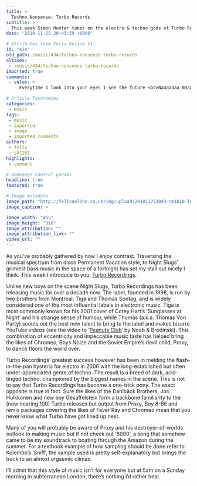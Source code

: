 ```yaml
---
title: >
  Techno Nonsense: Turbo Records
subtitle: >
  This week Simon Hunter takes on the electro & techno gods of Turbo Records
date: "2010-11-25 20:45:59 +0000"

# Attributes from Felix Online V1
id: "434"
old_path: /music/434/techno-nonsense-turbo-records
aliases:
 - /music/434/techno-nonsense-turbo-records
imported: true
comments:
 - value: >
     Everytime I look into your eyes I see the future <br>Naaaaaaa Naaa Naaaaa Na Naaaaa <br> <br>Mind Dimension - Tiga

# Article Taxonomies
categories:
 - music
tags:
 - music
 - imported
 - image
 - imported_comments
authors:
 - felix
 - sh1207
highlights:
 - comment

# Homepage control params
headline: true
featured: true

# Image metadata
image_path: "http://felixonline.co.uk/img/upload/201011252043-nm1010-Turboooo.jpg"
image_caption: >

image_width: "465"
image_height: "310"
image_attribution: ""
image_attribution_link: ""
video_url: ""
---
```


As you’ve probably gathered by now I enjoy contrast. Traversing the musical spectrum from disco Permanent Vacation style, to Night Slugs’ grimiest bass music in the space of a fortnight has set my stall out nicely I think. This week I introduce to you: [Turbo Recordings](http://turborecordings.com/).

Unlike new boys on the scene Night Slugs, Turbo Recordings has been releasing music for over a decade now. The label, founded in 1998, is run by two brothers from Montreal; Tiga and Thomas Sontag, and is widely considered one of the most influential labels in electronic music. Tiga is most commonly known for his 2001 cover of Corey Hart’s ‘Sunglasses at Night’ and his strange sense of humour, while Thomas (a.k.a. Thomas Von Party) scouts out the best new talent to bring to the label and makes bizarre YouTube videos (see the video to ‘[Peanuts Club](http://www.youtube.com/watch?v=VQYn5tFFBpE)’ by Noob & Brodinski). This combination of eccentricity and impeccable music taste has helped bring the likes of Chromeo, Boys Noize and the Soviet Empire’s devil child, Proxy, to dance floors the world over.

Turbo Recordings’ greatest success however has been in melding the flash-in-the-pan hysteria for electro in 2006 with the long-established but often under-appreciated genre of techno. The result is a breed of dark, acid-tinged techno, championed by the biggest names in the scene. This is not to say that Turbo Recordings has become a one-trick pony. The exact opposite is true in fact. Sure the likes of the Dahlbäck Brothers, Jori Hulkkonen and new boy Gesaffelstein form a backbone familiarity to the (now nearing 100) Turbo releases but output from Proxy, Boy 8-Bit and remix packages covering the likes of Fever Ray and Chromeo mean that you never know what Turbo have got lined up next.

Many of you will probably be aware of Proxy and his destroyer-of-worlds outlook to making music but if not check out ‘8000’, a song that somehow came to be my soundtrack to boating through the Amazon during the summer. For a textbook example of how sampling should be done refer to Kolombo’s ‘Sniff’, the sample used is pretty self-explanatory but brings the track to an almost orgasmic climax.

I’ll admit that this style of music isn’t for everyone but at 5am on a Sunday morning in subterranean London, there’s nothing I’d rather hear.
